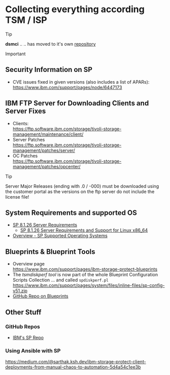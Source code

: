 # Collecting everything according TSM / ISP

> [!TIP]
> **dsmci** ..
> .. has moved to it's own [repository](https://github.com/bnachtwey/dsmci)

> [!IMPORTANT]
> ## Security Information on SP
> - CVE issues fixed in given versions (also includes a list of APARs):<br>
>   https://www.ibm.com/support/pages/node/6447173

## IBM FTP Server for Downloading Clients and Server Fixes
- Clients:<br>
    https://ftp.software.ibm.com/storage/tivoli-storage-management/maintenance/client/
- Server Patches<br>
    https://ftp.software.ibm.com/storage/tivoli-storage-management/patches/server/
- OC Patches<br>
    https://ftp.software.ibm.com/storage/tivoli-storage-management/patches/opcenter/

> [!TIP]
> Server Major Releases (ending with .0 / -000) must be downloaded using the customer portal as the versions on the ftp server do not include the license file!

## System Requirements and supported OS
- [SP 8.1.26 Server Requirements](https://www.ibm.com/docs/en/storage-protect/8.1.26?topic=systems-minimum-linux-x86-64-server-requirements)
  - [SP 8.1.26 Server Requirements and Support for Linux x86_64](https://www.ibm.com/support/pages/node/7186417)
- [Overview - SP Supported Operating Systems](https://www.ibm.com/support/pages/overview-ibm-storage-protect-supported-operating-systems)

## Blueprints & Blueprint Tools

- Overview page<br>
    https://www.ibm.com/support/pages/ibm-storage-protect-blueprints
- The *tsmdiskperf tool* is now part of the whole Blueprint Configuration Scripts Collection ... and called `spdiskperf.pl `<br>
    https://www.ibm.com/support/pages/system/files/inline-files/sp-config-v51.zip
- [GitHub Repo on Blueprints](https://github.com/IBM/storage-protect-galaxy)


## Other Stuff
### GitHub Repos
- [IBM's SP Repo](https://github.com/IBM/ansible-storage-protect)

### Using Ansible with SP
https://medium.com/@sarthak.ksh.dev/ibm-storage-protect-client-deployments-from-manual-chaos-to-automation-5d4a54c1ee3b
